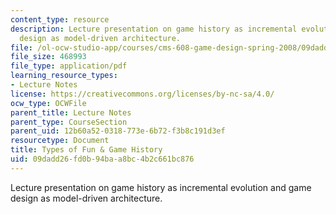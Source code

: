 ```yaml
---
content_type: resource
description: Lecture presentation on game history as incremental evolution and game
  design as model-driven architecture.
file: /ol-ocw-studio-app/courses/cms-608-game-design-spring-2008/09dadd26fd0b94baa8bc4b2c661bc876_MITCMS_608s08_lec04.pdf
file_size: 468993
file_type: application/pdf
learning_resource_types:
- Lecture Notes
license: https://creativecommons.org/licenses/by-nc-sa/4.0/
ocw_type: OCWFile
parent_title: Lecture Notes
parent_type: CourseSection
parent_uid: 12b60a52-0318-773e-6b72-f3b8c191d3ef
resourcetype: Document
title: Types of Fun & Game History
uid: 09dadd26-fd0b-94ba-a8bc-4b2c661bc876
---
```

Lecture presentation on game history as incremental evolution and game design as model-driven architecture.